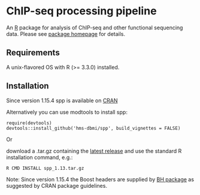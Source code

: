 # ChIP-seq processing pipeline
An [R](https://www.r-project.org/) package for analysis of ChIP-seq and other functional sequencing data.
Please see [package homepage](http://compbio.med.harvard.edu/Supplements/ChIP-seq/) for details.

## Requirements
A unix-flavored OS with R (>= 3.3.0) installed.

## Installation
Since version 1.15.4 spp is available on [CRAN](https://cran.r-project.org/web/packages/spp/index.html)

Alternatively you can use modtools to install spp:

```
require(devtools)
devtools::install_github('hms-dbmi/spp', build_vignettes = FALSE)
```

Or 

download a .tar.gz containing the [latest release](https://github.com/hms-dbmi/spp/releases) and use the standard R installation command, e.g.:
```
R CMD INSTALL spp_1.13.tar.gz
```

Note: Since version 1.15.4 the Boost headers are supplied by [BH package](https://cran.r-=project.org/web/packages/BH/index.html) as suggested by CRAN package guidelines.

